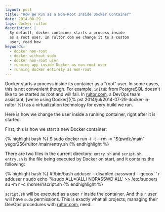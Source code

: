 ```yaml
---
layout: post
title: "How We Run as a Non-Root Inside Docker Container"
date: 2014-08-29
tags: docker rultor
description: |
  By default, docker container starts a process inside
  as a root user. In rultor.com we change it to a custom
  user, read how
keywords:
  - docker non-root
  - docker without sudo
  - docker non-root user
  - running app inside Docker as non-root user
  - running docker entirely as non-root
---
```


Docker starts a process inside its container as a "root" user. In some
cases, this is not convenient though. For example, `initdb` from PostgreSQL doesn't like to
be started as root and will fail. In [rultor.com](http://www.rultor.com),
a DevOps team assistant,
[we're using Docker]({% pst 2014/jul/2014-07-29-docker-in-rultor %})
as a virtualization technology for every build we run.

Here is how we change the user inside a running container, right
after it is started.

<!--more-->

First, this is how we start a new Docker container:

{% highlight bash %}
$ sudo docker run -i -t --rm -v "$(pwd):/main" yegor256/rultor /main/entry.sh
{% endhighlight %}

There are two files in the current directory: `entry.sh` and `script.sh`.
`entry.sh` is the file being executed by Docker on start,
and it contains the following:

{% highlight bash %}
#!/bin/bash
adduser --disabled-password --gecos '' r
adduser r sudo
echo '%sudo ALL=(ALL) NOPASSWD:ALL' >> /etc/sudoers
su -m r -c /home/r/script.sh
{% endhighlight %}

`script.sh` will be executed as a user `r` inside the container. And this
`r` user will have `sudo` permissions. This is exactly what all projects,
managing their DevOps procedures with [rultor.com](http://www.rultor.com), need.
